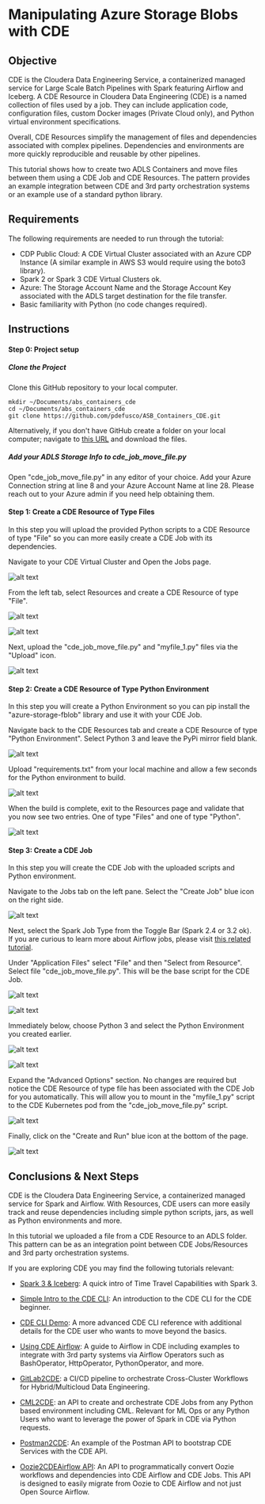 # Manipulating Azure Storage Blobs with CDE

## Objective

CDE is the Cloudera Data Engineering Service, a containerized managed service for Large Scale Batch Pipelines with Spark featuring Airflow and Iceberg.
A CDE Resource in Cloudera Data Engineering (CDE) is a named collection of files used by a job. They can include application code, configuration files, custom Docker images (Private Cloud only), and Python virtual environment specifications.

Overall, CDE Resources simplify the management of files and dependencies associated with complex pipelines. Dependencies and environments are more quickly reproducible and reusable by other pipelines.

This tutorial shows how to create two ADLS Containers and move files between them using a CDE Job and CDE Resources. The pattern provides an example integration between CDE and 3rd party orchestration systems or an example use of a standard python library.


## Requirements

The following requirements are needed to run through the tutorial:

* CDP Public Cloud: A CDE Virtual Cluster associated with an Azure CDP Instance (A similar example in AWS S3 would require using the boto3 library).
* Spark 2 or Spark 3 CDE Virtual Clusters  ok.
* Azure: The Storage Account Name and the Storage Account Key associated with the ADLS target destination for the file transfer.
* Basic familiarity with Python (no code changes required).


## Instructions

#### Step 0: Project setup

##### Clone the Project

Clone this GitHub repository to your local computer.

```
mkdir ~/Documents/abs_containers_cde
cd ~/Documents/abs_containers_cde
git clone https://github.com/pdefusco/ASB_Containers_CDE.git
```

Alternatively, if you don't have GitHub create a folder on your local computer; navigate to [this URL](https://github.com/pdefusco/ASB_Containers_CDE.git) and download the files.

##### Add your ADLS Storage Info to cde_job_move_file.py

Open "cde_job_move_file.py" in any editor of your choice. Add your Azure Connection string at line 8 and your Azure Account Name at line 28.
Please reach out to your Azure admin if you need help obtaining them.


#### Step 1: Create a CDE Resource of Type Files

In this step you will upload the provided Python scripts to a CDE Resource of type "File" so you can more easily create a CDE Job with its dependencies.

Navigate to your CDE Virtual Cluster and Open the Jobs page.

![alt text](img/step1.png)

From the left tab, select Resources and create a CDE Resource of type "File".

![alt text](img/step2.png)

![alt text](img/step3.png)

Next, upload the "cde_job_move_file.py" and "myfile_1.py" files via the "Upload" icon.

![alt text](img/step4.png)


#### Step 2: Create a CDE Resource of Type Python Environment

In this step you will create a Python Environment so you can pip install the "azure-storage-fblob" library and use it with your CDE Job.

Navigate back to the CDE Resources tab and create a CDE Resource of type "Python Environment". Select Python 3 and leave the PyPi mirror field blank.

![alt text](img/step5.png)

Upload "requirements.txt" from your local machine and allow a few seconds for the Python environment to build.

![alt text](img/step6A.png)

When the build is complete, exit to the Resources page and validate that you now see two entries. One of type "Files" and one of type "Python".

![alt text](img/step6.png)


#### Step 3: Create a CDE Job

In this step you will create the CDE Job with the uploaded scripts and Python environment.

Navigate to the Jobs tab on the left pane. Select the "Create Job" blue icon on the right side.

![alt text](img/step7.png)

Next, select the Spark Job Type from the Toggle Bar (Spark 2.4 or 3.2 ok). If you are curious to learn more about Airflow jobs, please visit [this related tutorial](https://github.com/pdefusco/Using_CDE_Airflow).

Under "Application Files" select "File" and then "Select from Resource". Select file "cde_job_move_file.py". This will be the base script for the CDE Job.

![alt text](img/step8.png)

![alt text](img/step9.png)

Immediately below, choose Python 3 and select the Python Environment you created earlier.

![alt text](img/step10.png)

![alt text](img/step11.png)

Expand the "Advanced Options" section. No changes are required but notice the CDE Resource of type file has been associated with the CDE Job for you automatically. This will allow you to mount in the "myfile_1.py" script to the CDE Kubernetes pod from the "cde_job_move_file.py" script.

![alt text](img/step12.png)

Finally, click on the "Create and Run" blue icon at the bottom of the page.

![alt text](img/step13.png)


## Conclusions & Next Steps

CDE is the Cloudera Data Engineering Service, a containerized managed service for Spark and Airflow. With Resources, CDE users can more easily track and reuse dependencies including simple python scripts, jars, as well as Python environments and more.

In this tutorial we uploaded a file from a CDE Resource to an ADLS folder. This pattern can be as an integration point between CDE Jobs/Resources and 3rd party orchestration systems.

If you are exploring CDE you may find the following tutorials relevant:

* [Spark 3 & Iceberg](https://github.com/pdefusco/Spark3_Iceberg_CML): A quick intro of Time Travel Capabilities with Spark 3.

* [Simple Intro to the CDE CLI](https://github.com/pdefusco/CDE_CLI_Simple): An introduction to the CDE CLI for the CDE beginner.

* [CDE CLI Demo](https://github.com/pdefusco/CDE_CLI_demo): A more advanced CDE CLI reference with additional details for the CDE user who wants to move beyond the basics.

* [Using CDE Airflow](https://github.com/pdefusco/Using_CDE_Airflow): A guide to Airflow in CDE including examples to integrate with 3rd party systems via Airflow Operators such as BashOperator, HttpOperator, PythonOperator, and more.

* [GitLab2CDE](https://github.com/pdefusco/Gitlab2CDE): a CI/CD pipeline to orchestrate Cross-Cluster Workflows for Hybrid/Multicloud Data Engineering.

* [CML2CDE](https://github.com/pdefusco/cml2cde_api_example): an API to create and orchestrate CDE Jobs from any Python based environment including CML. Relevant for ML Ops or any Python Users who want to leverage the power of Spark in CDE via Python requests.

* [Postman2CDE](https://github.com/pdefusco/Postman2CDE): An example of the Postman API to bootstrap CDE Services with the CDE API.

* [Oozie2CDEAirflow API](https://github.com/pdefusco/Oozie2CDE_Migration): An API to programmatically convert Oozie workflows and dependencies into CDE Airflow and CDE Jobs. This API is designed to easily migrate from Oozie to CDE Airflow and not just Open Source Airflow.

